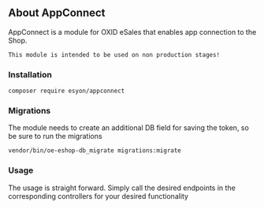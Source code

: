## About AppConnect
AppConnect is a module for OXID eSales that enables app connection to the Shop.

```
This module is intended to be used on non production stages!
```

### Installation
```
composer require esyon/appconnect
```

### Migrations
The module needs to create an additional DB field for saving the token, so be sure to run the migrations

```
vendor/bin/oe-eshop-db_migrate migrations:migrate
```

### Usage
The usage is straight forward. Simply call the desired endpoints in the corresponding controllers for your desired functionality
